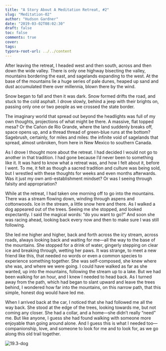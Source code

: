 ```yaml
---
title: "A Story About A Meditation Retreat, #2"
slug: "Meditation-02"
author: "Hudson Gardner"
date: "2019-03-02T08:02:30"
draft: false
toc: false
comments: true
cover:
tags:
typora-root-url: ../../content
---
```


After leaving the retreat, I headed west and then south, across and then down the wide valley. There is only one highway bisecting the valley, mountains bordering the east, and sagelands expanding to the west. At the base of the mountains lie a huge series of pale dunes, heaped up sand and dust accumulated there over millennia, blown there by the wind.

Snow began to fall and then it was dark. Snow formed drifts the road, and stuck to the cold asphalt. I drove slowly, behind a jeep with their brights on, passing only one or two people as we crossed the state border.

The imaginary world that spread out beyond the headlights was full of my own thoughts, projections of what might be there. A massive, flat topped mesa? Or the Cañon de Rio Grande, where the land suddenly breaks off, space opens up, and a thread thread of green-blue runs at the bottom? Sagebrush, certainly, for miles and miles: the infinite void of sagelands that spread, almost unbroken, from here in New Mexico to southern Canada.

As I drove I thought more about the retreat. I had decided I would not go to another in that tradition. I had gone because I’d never been to something like it. It was hard to know what a retreat was, and how I felt about it, before I went. To me, it felt as though a sacred tradition and culture was being sold, but I wrestled with these thoughts for weeks and even months afterwards. Was it just my own anti-establishment mindset? Or was I seeing through falsity and appropriation?

While at the retreat, I had taken one morning off to go into the mountains. There was a stream flowing down, winding through aspens and cottonwoods. Ice in the stream, a little snow here and there. As I walked a dog appeared out of the trees. Seeing me she stopped, and looked expectantly. I said the magical words: “do you want to go?” And soon she was racing ahead, looking back every now and then to make sure I was still following.

She led me higher and higher, back and forth across the icy stream, across roads, always looking back and waiting for me—all the way to the base of the mountains. She stopped for a drink of water, gingerly stepping on clear ice and breaking through, wetting her paws. It was strange, to meet a new friend like this, that needed no words or even a common species to experience something together. She was self-composed, she knew where she was, and where we were going. I could have walked as far as she wanted, up into the mountains, following the stream up to a lake. But we had been walking for an hour, and I knew I needed to head back. As I turned away from the path, which had began to slant upward and leave the trees behind, I wondered how far into the mountains, on this narrow path, that this simple, honest dog would have led me.

When I arrived back at the car, I noticed that she had followed me all the way back. She stood at the edge of the trees, looking towards me, but not coming any closer. She had a collar, and a home—she didn’t really “need” me. But like anyone, I guess she had found walking with someone more enjoyable than going around alone. And I guess this is what I needed too—companionship, love, and someone to look for me and to look for, as we go along this old trail together.

![19.3-dog](/img/19.3-dog.jpg)